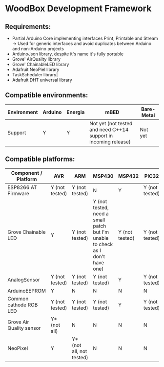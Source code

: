 # WoodBox Development Framework

## Requirements:
- Partial Arduino Core implementing interfaces Print, Printable and Stream -> Used for generic interfaces and avoid duplicates between Arduino and non-Arduino projects
- ArduinoJson library, despite it's name it's fully portable
- Grove' AirQuality library
- Grove' ChainableLED library
- Adafruit NeoPiel library
- TaskScheduler library|
- Adafruit DHT universal library

## Compatible environments:

| Environment | Arduino | Energia | mBED                                                            | Bare-Metal |
|-------------|---------|---------|-----------------------------------------------------------------|------------|
| Support     | Y       | Y       | Not yet (not tested and need C++14 support in incoming release) | Not yet    |

## Compatible platforms:

| Component / Platform     | AVR            | ARM                      | MSP430                                                                         | MSP432         | PIC32          | PIC18 | ESP8266 | ESP32 |
|--------------------------|----------------|--------------------------|--------------------------------------------------------------------------------|----------------|----------------|-------|---------|-------|
| ESP8266 AT Firmware      | Y (not tested) | Y (not tested)           | N                                                                              | Y              | Y (not tested) | ?     | ?       | ?     |
| Grove Chainable LED      | Y              | Y (not tested)           | Y (not tested, need a small patch but I'm unable to check as I don't have one) | Y (not tested) | Y (not tested) | ?     | ?       | ?     |
| AnalogSensor             | Y (not tested) | Y (not tested)           | Y (not tested)                                                                 | Y              | Y (not tested) | ?     | ?       | ?     |
| ArduinoEEPROM            | Y              | N                        | N                                                                              | N              | N              | ?     | ?       | ?     |
| Common cathode RGB LED   | Y (not tested) | Y (not tested)           | Y (not tested)                                                                 | Y              | Y (not tested) | ?     | ?       | ?     |
| Grove Air Quality sensor | Y* (not all)   | N                        | N                                                                              | N              | N              | ?     | ?       | ?     |
| NeoPixel                 | Y              | Y* (not all, not tested) | N                                                                              | N              | N              | ?     | ?       | ?     |
